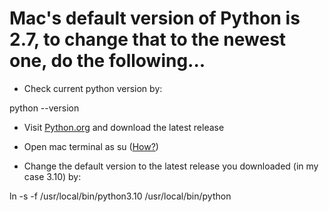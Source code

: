 <h1> Mac's default version of Python is 2.7, to change that to the newest one, do the following... </h1>

+ Check current python version by: 
 
python --version

+ Visit <a href="Python.org" target="_blank">Python.org</a> and download the latest release

+ Open mac terminal as su (<a href="" target="_blank">How?</a>)

+ Change the default version to the latest release you downloaded (in my case 3.10) by: 

ln -s -f /usr/local/bin/python3.10 /usr/local/bin/python

